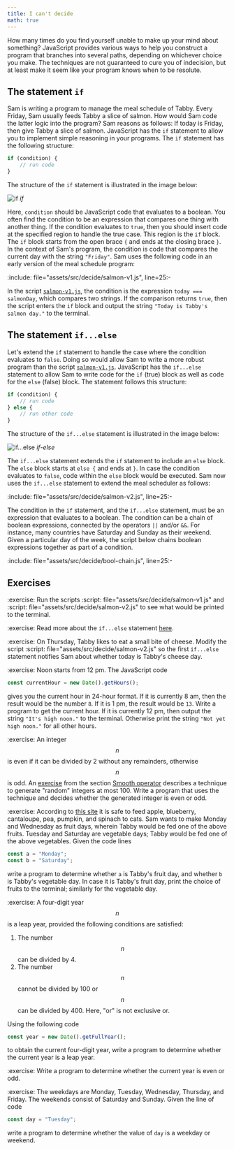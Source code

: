 ```yaml
---
title: I can't decide
math: true
---
```


How many times do you find yourself unable to make up your mind about something?
JavaScript provides various ways to help you construct a program that branches
into several paths, depending on whichever choice you make. The techniques are
not guaranteed to cure you of indecision, but at least make it seem like your
program knows when to be resolute.

<!--=========================================================================-->

## The statement `if`

Sam is writing a program to manage the meal schedule of Tabby. Every Friday, Sam
usually feeds Tabby a slice of salmon. How would Sam code the latter logic into
the program? Sam reasons as follows: If today is Friday, then give Tabby a slice
of salmon. JavaScript has the `if` statement to allow you to implement simple
reasoning in your programs. The `if` statement has the following structure:

```js
if (condition) {
    // run code
}
```

The structure of the `if` statement is illustrated in the image below:

<!-- prettier-ignore-start -->
![if](decide/if.jpg "if")
_if_
<!-- prettier-ignore-end -->

Here, `condition` should be JavaScript code that evaluates to a boolean. You
often find the condition to be an expression that compares one thing with
another thing. If the condition evaluates to `true`, then you should insert code
at the specified region to handle the true case. This region is the `if` block.
The `if` block starts from the open brace `{` and ends at the closing brace `}`.
In the context of Sam's program, the condition is code that compares the current
day with the string `"Friday"`. Sam uses the following code in an early version
of the meal schedule program:

:include: file="assets/src/decide/salmon-v1.js", line=25:-

In the script [`salmon-v1.js`](code/salmon-v1.js), the condition is the
expression `today === salmonDay`, which compares two strings. If the comparison
returns `true`, then the script enters the `if` block and output the string
`"Today is Tabby's salmon day."` to the terminal.

<!--=========================================================================-->

## The statement `if...else`

Let's extend the `if` statement to handle the case where the condition evaluates
to `false`. Doing so would allow Sam to write a more robust program than the
script [`salmon-v1.js`](code/salmon-v1.js). JavaScript has the `if...else`
statement to allow Sam to write code for the `if` (true) block as well as code
for the `else` (false) block. The statement follows this structure:

```js
if (condition) {
    // run code
} else {
    // run other code
}
```

The structure of the `if...else` statement is illustrated in the image below:

<!-- prettier-ignore-start -->
![if...else](decide/if-else.jpg "if...else")
_if-else_
<!-- prettier-ignore-end -->

The `if...else` statement extends the `if` statement to include an `else` block.
The `else` block starts at `else {` and ends at `}`. In case the condition
evaluates to `false`, code within the `else` block would be executed. Sam now
uses the `if...else` statement to extend the meal scheduler as follows:

:include: file="assets/src/decide/salmon-v2.js", line=25:-

The condition in the `if` statement, and the `if...else` statement, must be an
expression that evaluates to a boolean. The condition can be a chain of boolean
expressions, connected by the operators `||` and/or `&&`. For instance, many
countries have Saturday and Sunday as their weekend. Given a particular day of
the week, the script below chains boolean expressions together as part of a
condition.

:include: file="assets/src/decide/bool-chain.js", line=25:-

<!--=========================================================================-->

## Exercises

<!-- prettier-ignore-start -->
:exercise:
Run the scripts
:script: file="assets/src/decide/salmon-v1.js"
and
:script: file="assets/src/decide/salmon-v2.js"
to see what would be printed to the terminal.
<!-- prettier-ignore-end -->

<!-- prettier-ignore-start -->
:exercise:
Read more about the `if...else` statement [here][conditional].
<!-- prettier-ignore-end -->

<!-- prettier-ignore-start -->
:exercise:
On Thursday, Tabby likes to eat a small bite of cheese. Modify the script
:script: file="assets/src/decide/salmon-v2.js"
so the first `if...else` statement notifies Sam about whether today is Tabby's
cheese day.
<!-- prettier-ignore-end -->

<!-- prettier-ignore-start -->
:exercise:
Noon starts from 12 pm. The JavaScript code
<!-- prettier-ignore-end -->

```js
const currentHour = new Date().getHours();
```

gives you the current hour in 24-hour format. If it is currently 8 am, then the
result would be the number `8`. If it is 1 pm, the result would be `13`. Write a
program to get the current hour. If it is currently 12 pm, then output the
string `"It's high noon."` to the terminal. Otherwise print the string
`"Not yet high noon."` for all other hours.

<!-- prettier-ignore-start -->
:exercise:
An integer $$n$$ is even if it can be divided by 2 without any remainders,
otherwise $$n$$ is odd. An [exercise](../data_operator/#exRandint) from the
section [Smooth operator](../data_operator/) describes a technique to generate
"random" integers at most 100. Write a program that uses the technique and
decides whether the generated integer is even or odd.
<!-- prettier-ignore-end -->

<!-- prettier-ignore-start -->
:exercise:
According to [this site][catFood] it is safe to feed apple, blueberry,
cantaloupe, pea, pumpkin, and spinach to cats. Sam wants to make Monday and
Wednesday as fruit days, wherein Tabby would be fed one of the above
fruits. Tuesday and Saturday are vegetable days; Tabby would be fed one of the
above vegetables. Given the code lines
<!-- prettier-ignore-end -->

```js
const a = "Monday";
const b = "Saturday";
```

write a program to determine whether `a` is Tabby's fruit day, and whether `b`
is Tabby's vegetable day. In case it is Tabby's fruit day, print the choice of
fruits to the terminal; similarly for the vegetable day.

<!-- prettier-ignore-start -->
:exercise:
A four-digit year $$n$$ is a leap year, provided the following conditions are
satisfied:
<!-- prettier-ignore-end -->

1. The number $$n$$ can be divided by 4.
1. The number $$n$$ cannot be divided by 100 or $$n$$ can be divided by 400.
   Here, "or" is not exclusive or.

Using the following code

```js
const year = new Date().getFullYear();
```

to obtain the current four-digit year, write a program to determine whether the
current year is a leap year.

<!-- prettier-ignore-start -->
:exercise:
Write a program to determine whether the current year is even or odd.
<!-- prettier-ignore-end -->

<!-- prettier-ignore-start -->
:exercise:
The weekdays are Monday, Tuesday, Wednesday, Thursday, and Friday. The weekends
consist of Saturday and Sunday. Given the line of code
<!-- prettier-ignore-end -->

```js
const day = "Tuesday";
```

write a program to determine whether the value of `day` is a weekday or weekend.

<!--=========================================================================-->

<!-- prettier-ignore-start -->
[catFood]: https://web.archive.org/web/20230102115754/https://be.chewy.com/nutrition-food-treats-15-human-foods-that-are-safe-for-cats/
[conditional]: https://developer.mozilla.org/en-US/docs/Web/JavaScript/Reference/Statements/if...else
<!-- prettier-ignore-end -->
